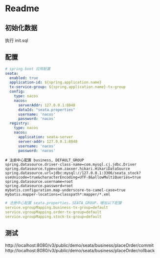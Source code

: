 # Readme

## 初始化数据
执行 init.sql

## 配置
```yaml
# spring boot 应用配置
seata:
  enabled: true
  application-id: ${spring.application.name}
  tx-service-group: ${spring.application.name}-tx-group
  config:
    type: nacos
    nacos:
      serverAddr: 127.0.0.1:8848
      dataId: "seata.properties"
      username: 'nacos'
      password: 'nacos'
  registry:
    type: nacos
    nacos:
      application: seata-server
      server-addr: 127.0.0.1:8848
      username: 'nacos'
      password: 'nacos'
```
```properties
# 注册中心配置 business, DEFAULT_GROUP
spring.datasource.driver-class-name=com.mysql.cj.jdbc.Driver
spring.datasource.type=com.zaxxer.hikari.HikariDataSource
spring.datasource.url=jdbc:mysql://127.0.0.1:3306/seata_stock?useUnicode=true&characterEncoding=UTF-8&allowMultiQueries=true
spring.datasource.username=root
spring.datasource.password=root
mybatis.configuration.map-underscore-to-camel-case=true
mybatis.mapper-locations=classpath*:mapper/*.xml
```
```yaml
# 注册中心配置 seata.properties，SEATA_GROUP，增加以下配置
service.vgroupMapping.business-tx-group=default
service.vgroupMapping.order-tx-group=default
service.vgroupMapping.stock-tx-group=default
```

## 测试
http://localhost:8080/v3/public/demo/seata/business/placeOrder/commit
http://localhost:8080/v3/public/demo/seata/business/placeOrder/rollback